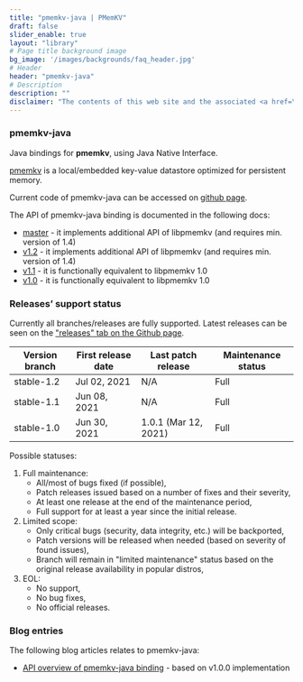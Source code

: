 ```yaml
---
title: "pmemkv-java | PMemKV"
draft: false
slider_enable: true
layout: "library"
# Page title background image
bg_image: '/images/backgrounds/faq_header.jpg'
# Header
header: "pmemkv-java"
# Description
description: ""
disclaimer: "The contents of this web site and the associated <a href=\"https://github.com/pmem\">GitHub repositories</a> are BSD-licensed open source."
---
```

### pmemkv-java

Java bindings for **pmemkv**, using Java Native Interface.

<a href="/pmemkv">pmemkv</a> is a local/embedded key-value datastore optimized for persistent memory.

Current code of pmemkv-java can be accessed on <a href="https://github.com/pmem/pmemkv-java">github page</a>.

The API of pmemkv-java binding is documented in the following docs:

* [master](https://pmem.io/pmemkv-java/master/html/index.html) - it implements additional API of libpmemkv (and requires min. version of 1.4)
* [v1.2](https://pmem.io/pmemkv-java/v1.2/html/index.html) - it implements additional API of libpmemkv (and requires min. version of 1.4)
* [v1.1](https://pmem.io/pmemkv-java/v1.1/html/index.html) - it is functionally equivalent to libpmemkv 1.0
* [v1.0](https://pmem.io/pmemkv-java/v1.0/html/index.html) - it is functionally equivalent to libpmemkv 1.0

### Releases’ support status

Currently all branches/releases are fully supported. Latest releases can be seen on the <a href="https://github.com/pmem/pmemkv-java/releases">"releases" tab on the Github page</a>.

| Version branch | First release date | Last patch release | Maintenance status |
| -------------- | ------------------ | ------------------ | ------------------ |
| stable-1.2 | Jul 02, 2021 | N/A | Full |
| stable-1.1 | Jun 08, 2021 | N/A | Full |
| stable-1.0 | Jun 30, 2021 | 1.0.1 (Mar 12, 2021) | Full |

Possible statuses:
1. Full maintenance:
	* All/most of bugs fixed (if possible),
	* Patch releases issued based on a number of fixes and their severity,
	* At least one release at the end of the maintenance period,
	* Full support for at least a year since the initial release.
2. Limited scope:
	* Only critical bugs (security, data integrity, etc.) will be backported,
	* Patch versions will be released when needed (based on severity of found issues),
	* Branch will remain in "limited maintenance" status based on the original release availability in popular distros,
3. EOL:
	* No support,
	* No bug fixes,
	* No official releases.

### Blog entries

The following blog articles relates to pmemkv-java:

* [API overview of pmemkv-java binding](https://pmem.io/2020/10/30/pmemkv-java-binding.html) - based on v1.0.0 implementation

